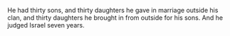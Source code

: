 He had thirty sons, and thirty daughters he gave in marriage outside his clan, and thirty daughters he brought in from outside for his sons. And he judged Israel seven years.
